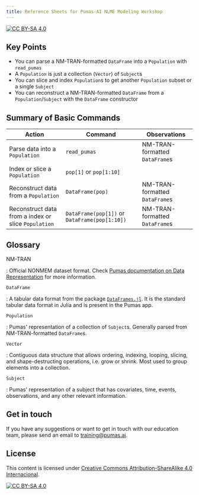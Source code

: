 ```yaml
---
title: Reference Sheets for Pumas-AI NLME Modeling Workshop
---
```


[![CC BY-SA 4.0](https://img.shields.io/badge/License-CC%20BY--SA%204.0-lightgrey.svg)](http://creativecommons.org/licenses/by-sa/4.0/)

## Key Points

- You can parse a NM-TRAN-formatted `DataFrame` into a `Population` with `read_pumas`
- A `Population` is just a collection (`Vector`) of `Subject`s
- You can slice and index `Population`s to get another `Population` subset or a single `Subject`
- You can reconstruct a NM-TRAN-formatted `DataFrame` from a `Population`/`Subject` with the `DataFrame` constructor

## Summary of Basic Commands

| Action                                              | Command                                       | Observations                   |
| --------------------------------------------------- | --------------------------------------------- | ------------------------------ |
| Parse data into a `Population`                      | `read_pumas`                                  | NM-TRAN-formatted `DataFrame`s |
| Index or slice a `Population`                       | `pop[1]` or `pop[1:10]`                       |                                |
| Reconstruct data from a `Population`                | `DataFrame(pop)`                              | NM-TRAN-formatted `DataFrame`s |
| Reconstruct data from a index or slice `Population` | `DataFrame(pop[1])` or `DataFrame(pop[1:10])` | NM-TRAN-formatted `DataFrame`s |

## Glossary

NM-TRAN

: Official NONMEM dataset format.
Check [Pumas documentation on Data Representation](https://docs.pumas.ai/stable/basics/data_representation) for more information.

`DataFrame`

: A tabular data format from the package [`DataFrames.jl`](https://dataframes.juliadata.org).
It is the standard tabular data format in Julia and is present in the Pumas app.

`Population`

: Pumas' representation of a collection of `Subject`s.
Generally parsed from NM-TRAN-formatted `DataFrame`s.

`Vector`

: Contiguous data structure that allows ordering, indexing, looping, slicing,
and shape-destructing operations,
i.e. grow or shrink.
Most used to group elements into a collection.

`Subject`

: Pumas' representation of a subject that has covariates, time, events, observations,
and any other relevant information.

## Get in touch

If you have any suggestions or want to get in touch with our education team,
please send an email to <training@pumas.ai>.

## License

This content is licensed under [Creative Commons Attribution-ShareAlike 4.0 Internacional](http://creativecommons.org/licenses/by-sa/4.0/).

[![CC BY-SA 4.0](https://licensebuttons.net/l/by-sa/4.0/88x31.png)](http://creativecommons.org/licenses/by-sa/4.0/)
